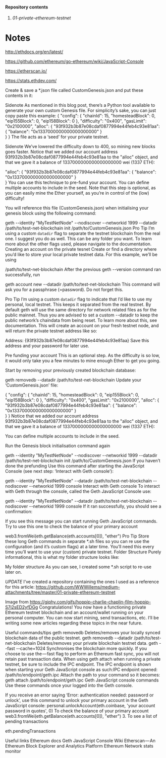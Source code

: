 
#### Repository contents

01. *01-private-ethereum-testnet*

# Notes


http://ethdocs.org/en/latest/


https://github.com/ethereum/go-ethereum/wiki/JavaScript-Console


https://etherscan.io/


https://stats.ethdev.com/

Create & save a *.json file called CustomGenesis.json and put these contents in it:

Sidenote
As mentioned in this blog post, there’s a Python tool available to generate your own custom Genesis file. For simplicity’s sake, you can just copy paste this example:
{
    "config": {
        "chainId": 15,
        "homesteadBlock": 0,
        "eip155Block": 0,
        "eip158Block": 0
    },
    "difficulty": "0x400",
    "gasLimit": "0x2100000",
    "alloc": {
        "93f932b3b87e08cdaf0877994e44feb4c93e81aa": 
         { "balance": "0x1337000000000000000000" }     
    }
}
The file acts as a ‘seed’ for your private testnet.

Sidenote
We’ve lowered the difficulty down to 400, so mining new blocks goes faster.
Notice that we added our account address 93f932b3b87e08cdaf0877994e44feb4c93e81aa to the "alloc" object, and that we gave it a balance of 1337000000000000000000 wei (1337 ETH):

"alloc": {
        "93f932b3b87e08cdaf0877994e44feb4c93e81aa": 
         { "balance": "0x1337000000000000000000" }     
    }
You can use this technique to pre-fund your account. You can define multiple accounts to include in the seed. Note that this step is optional, as you can easily mine the Ether yourself, as you’re in control of the (low) difficulty!

You will reference this file (CustomGenesis.json) when initialising your genesis block using the following command:

geth --identity "MyTestNetNode" --nodiscover --networkid 1999 --datadir /path/to/test-net-blockchain  init /path/to/CustomGenesis.json
Pro Tip
I’m using a custom `datadir` flag to separate the testnet blockchain from the real one. I suggest you do as well. This can be any folder you want.
To learn more about the other flags used, please navigate to the documentation.
Creating an account on the private tesnet
Create or find a directory where you’d like to store your local private testnet data. For this example, we’ll be using

/path/to/test-net-blockchain
After the previous geth --version command ran successfully, run

geth account new --datadir /path/to/test-net-blockchain
This command will ask you for a passphrase (=password). Do not forget this.

Pro Tip
I’m using a custom `datadir` flag to indicate that I’d like to use my personal, local testnet. This keeps it separated from the real testnet.
By default geth will use the same directory for network related files as for the public mainnet. Thus you are advised to set a custom --datadir to keep the public network’s chaindata from being reset.
To learn more about this, see documentation.
This will create an account on your fresh testnet node, and will return the private testnet address like so:

Address: {93f932b3b87e08cdaf0877994e44feb4c93e81aa}
Save this address and your password for later use.

Pre funding your account
This is an optional step. As the difficulty is so low, it would only take you a few minutes to mine enough Ether to get you going.

Start by removing your previously created blockchain database:

geth removedb --datadir /path/to/test-net-blockchain
Update your ‘CustomGenesis.json’ file:

{
    "config": {
        "chainId": 15,
        "homesteadBlock": 0,
        "eip155Block": 0,
        "eip158Block": 0
    },
    "difficulty": "0x400",
    "gasLimit": "0x2100000",
    "alloc": {
        "93f932b3b87e08cdaf0877994e44feb4c93e81aa": 
         { "balance": "0x1337000000000000000000" }     
    }
}
Notice that we added our account address 93f932b3b87e08cdaf0877994e44feb4c93e81aa to the "alloc" object, and that we gave it a balance of 1337000000000000000000 wei (1337 ETH):

You can define multiple accounts to include in the seed.

Run the Genesis block initialisation command again

geth --identity "MyTestNetNode" --nodiscover --networkid 1999 --datadir /path/to/test-net-blockchain  init /path/to/CustomGenesis.json
If you haven’t done the prefunding
Use this command after starting the JavaScript Console (see next step: ‘Interact with Geth console’):

geth --identity "MyTestNetNode" --datadir /path/to/test-net-blockchain --nodiscover --networkid 1999 console
Interact with Geth console
To interact with Geth through the console, called the Geth JavaScript Console use:

geth --identity "MyTestNetNode" --datadir /path/to/test-net-blockchain --nodiscover --networkid 1999 console
If it ran successfully, you should see a confirmation:


If you see this message you can start running Geth JavaScript commands.
Try to use this one to check the balance of your primary account

web3.fromWei(eth.getBalance(eth.accounts[0]), "ether")
Pro Tip
Store these long Geth commands in separate *.sh files so you can re use the configuration (and it’s custom flags) at a later time. You’ll need this every time you’ll want to use your (custom) private testnet.
Folder Structure
Purely informational, this is what my folder structure looks like:


My folder structure
As you can see, I created some *.sh script to re-use later on.

*UPDATE*
I’ve created a repository containing the ones I used as a reference for this article: https://github.com/WWWillems/medium-attachments/tree/master/01-private-ethereum-testnet


Image from https://giphy.com/gifs/hoppip-charlie-chaplin-film-hoppip-S7i2sED2yfDGg
Congratulations!
You now have a functioning private Ethereum testnet blockchain and an account/wallet running on your personal computer. You can now start mining, send transactions, etc. I’ll be writing some new articles regarding these topics in the near future.

Useful commands/tips
geth removedb
Deletes/removes your locally synced blockchain data of the public testnet.
geth removedb --datadir /path/to/test-net-blockchain
Deletes/removes your private blockchain testnet data.
geth --fast --cache=1024
Synchronises the blockchain more quickly. If you choose to use the — fast flag to perform an Ethereum fast sync, you will not retain past transaction data.
When using geth attach when running a private testnet,
be sure to include the IPC endpoint. 
The IPC endpoint is shown when starting your Geth JavaScript console 
as such:IPC endpoint opened: /path/to/endpoint/geth.ipc 
Attach the path to your command so it becomes: 
geth attach /path/to/endpoint/geth.ipc
Geth JavaScript console commands
Use these commands once your logged into the Geth console.

If you receive an error saying ‘Error: authentication needed: password or unlock’, use this command to unlock your primary account in the Geth JavaScript console:
personal.unlockAccount(eth.coinbase, 'your account password in quotes', 0)
To check the balance of your primary account
web3.fromWei(eth.getBalance(eth.accounts[0]), "ether")
3. To see a list of pending transactions

eth.pendingTransactions




Useful links
Ethereum docs
Geth JavaScript Console Wiki
Etherscan — An Ethereum Block Explorer and Analytics Platform
Ethereum Network stats monitor


